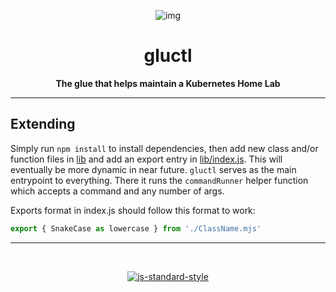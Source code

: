 <div align="center">

![img](https://cdn.discordapp.com/emojis/829478721663533087.webp?size=48&quality=lossless)

# gluctl

**The glue that helps maintain a Kubernetes Home Lab**

</div>

---

## Extending

Simply run `npm install` to install dependencies, then add new class and/or function files in [lib](./lib/) and add an export entry in [lib/index.js](lib/index.js). This will eventually be more dynamic in near future. `gluctl` serves as the main entrypoint to everything. There it runs the `commandRunner` helper function which accepts a command and any number of args.

Exports format in index.js should follow this format to work:

```javascript
export { SnakeCase as lowercase } from './ClassName.mjs'
```

---

<br/>

<div align="center">

[![js-standard-style](https://raw.githubusercontent.com/standard/standard/master/badge.svg)](https://github.com/standard/standard)

</div>
